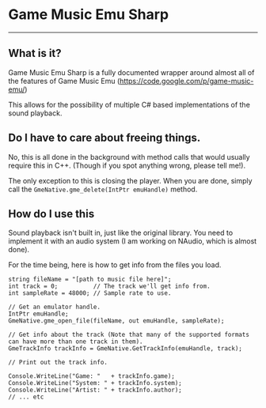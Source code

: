 # Game Music Emu Sharp
----
## What is it?

Game Music Emu Sharp is a fully documented wrapper around almost all of the features of Game Music Emu (https://code.google.com/p/game-music-emu/)

This allows for the possibility of multiple C# based implementations of the sound playback.

## Do I have to care about freeing things.

No, this is all done in the background with method calls that would usually require this in C++. (Though if you spot anything wrong, please tell me!).

The only exception to this is closing the player. When you are done, simply call the ```GmeNative.gme_delete(IntPtr emuHandle)``` method.

## How do I use this

Sound playback isn't built in, just like the original library. You need to implement it with an audio system (I am working on NAudio, which is almost done).

For the time being, here is how to get info from the files you load.

```
string fileName = "[path to music file here]";
int track = 0;          // The track we'll get info from.
int sampleRate = 48000; // Sample rate to use.

// Get an emulator handle.
IntPtr emuHandle;
GmeNative.gme_open_file(fileName, out emuHandle, sampleRate);

// Get info about the track (Note that many of the supported formats can have more than one track in them).
GmeTrackInfo trackInfo = GmeNative.GetTrackInfo(emuHandle, track);

// Print out the track info.

Console.WriteLine("Game: "   + trackInfo.game);
Console.WriteLine("System: " + trackInfo.system);
Console.WriteLine("Artist: " + trackInfo.author);
// ... etc

```